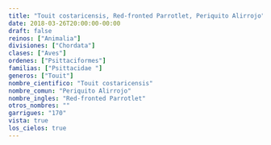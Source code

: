 ```yaml
---
title: "Touit costaricensis, Red-fronted Parrotlet, Periquito Alirrojo"
date: 2018-03-26T20:00:00-00:00
draft: false
reinos: ["Animalia"]
divisiones: ["Chordata"]
clases: ["Aves"]
ordenes: ["Psittaciformes"]
familias: ["Psittacidae "]
generos: ["Touit"]
nombre_cientifico: "Touit costaricensis"
nombre_comun: "Periquito Alirrojo"
nombre_ingles: "Red-fronted Parrotlet"
otros_nombres: ""
garrigues: "170"
vista: true
los_cielos: true
---
```

